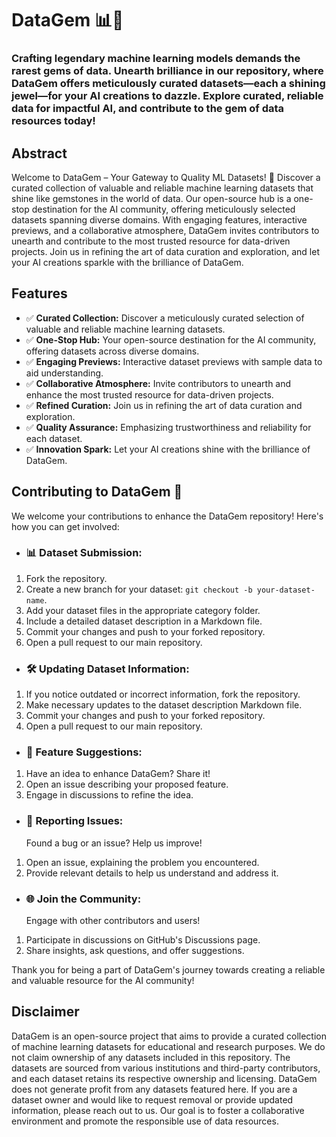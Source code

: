 # DataGem 📊💎
### Crafting legendary machine learning models demands the rarest gems of data. Unearth brilliance in our repository, where DataGem offers meticulously curated datasets—each a shining jewel—for your AI creations to dazzle. Explore curated, reliable data for impactful AI, and contribute to the gem of data resources today!


## Abstract


Welcome to DataGem – Your Gateway to Quality ML Datasets! 🌟 Discover a curated collection of valuable and reliable machine learning datasets that shine like gemstones in the world of data. Our open-source hub is a one-stop destination for the AI community, offering meticulously selected datasets spanning diverse domains. With engaging features, interactive previews, and a collaborative atmosphere, DataGem invites contributors to unearth and contribute to the most trusted resource for data-driven projects. Join us in refining the art of data curation and exploration, and let your AI creations sparkle with the brilliance of DataGem.


## Features


- ✅ **Curated Collection:** Discover a meticulously curated selection of valuable and reliable machine learning datasets.
- ✅ **One-Stop Hub:** Your open-source destination for the AI community, offering datasets across diverse domains.
- ✅ **Engaging Previews:** Interactive dataset previews with sample data to aid understanding.
- ✅ **Collaborative Atmosphere:** Invite contributors to unearth and enhance the most trusted resource for data-driven projects.
- ✅ **Refined Curation:** Join us in refining the art of data curation and exploration.
- ✅ **Quality Assurance:** Emphasizing trustworthiness and reliability for each dataset.
- ✅ **Innovation Spark:** Let your AI creations shine with the brilliance of DataGem.


## Contributing to DataGem 🚀

We welcome your contributions to enhance the DataGem repository! Here's how you can get involved:

- ### 📊 **Dataset Submission:**
1. Fork the repository.
2. Create a new branch for your dataset: `git checkout -b your-dataset-name`.
3. Add your dataset files in the appropriate category folder.
4. Include a detailed dataset description in a Markdown file.
5. Commit your changes and push to your forked repository.
6. Open a pull request to our main repository.

- ### 🛠️ **Updating Dataset Information:**
1. If you notice outdated or incorrect information, fork the repository.
2. Make necessary updates to the dataset description Markdown file.
3. Commit your changes and push to your forked repository.
4. Open a pull request to our main repository.

- ### 💎 **Feature Suggestions:**
1. Have an idea to enhance DataGem? Share it!
2. Open an issue describing your proposed feature.
3. Engage in discussions to refine the idea.
  

- ### 🐞 **Reporting Issues:**
  Found a bug or an issue? Help us improve!
1. Open an issue, explaining the problem you encountered.
2. Provide relevant details to help us understand and address it.

- ### 🌐 **Join the Community:**
  Engage with other contributors and users!
1. Participate in discussions on GitHub's Discussions page.
2. Share insights, ask questions, and offer suggestions.

Thank you for being a part of DataGem's journey towards creating a reliable and valuable resource for the AI community!



## Disclaimer
DataGem is an open-source project that aims to provide a curated collection of machine learning datasets for educational and research purposes. We do not claim ownership of any datasets included in this repository. The datasets are sourced from various institutions and third-party contributors, and each dataset retains its respective ownership and licensing. DataGem does not generate profit from any datasets featured here. If you are a dataset owner and would like to request removal or provide updated information, please reach out to us. Our goal is to foster a collaborative environment and promote the responsible use of data resources.
